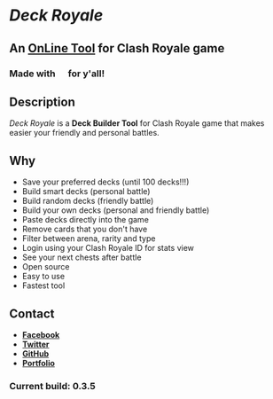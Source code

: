 # _Deck Royale_

## An [OnLine Tool](https://deckroyale.now.sh) for Clash Royale game

### Made with <img src="https://assets-cdn.github.com/images/icons/emoji/unicode/1f499.png" width=15> for y'all!

## Description
  _Deck Royale_ is a **Deck Builder Tool** for Clash Royale game that makes easier your friendly and personal battles.

## Why
  - Save your preferred decks (until 100 decks!!!)
  - Build smart decks (personal battle)
  - Build random decks (friendly battle)
  - Build your own decks (personal and friendly battle)
  - Paste decks directly into the game
  - Remove cards that you don't have
  - Filter between arena, rarity and type
  - Login using your Clash Royale ID for stats view
  - See your next chests after battle
  - Open source
  - Easy to use
  - Fastest tool

## Contact
  - **[Facebook](https://www.facebook.com/Lucas.Naja0)**
  - **[Twitter](https://twitter.com/LucasNaja0)**
  - **[GitHub](https://github.com/LucasNaja)**
  - **[Portfolio](https://lucasnaja.github.io/portfolio-reactjs)**

### Current build: **0.3.5**